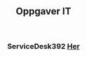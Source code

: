 <html lang="en">
<head>
    <meta charset="UTF-8">
    <meta name="viewport" content="width=, initial-scale=1.0">
    <meta http-equiv="X-UA-Compatible" content="ie=edge">
</head>
<body>
    <center><h2>Oppgaver IT</h2>
    <br>
    <center><h3>ServiceDesk392 <a href="https://hsumstad.github.io/Henrik-Truls/392/index.html">Her</a></h3>
       
</body>
</html>
